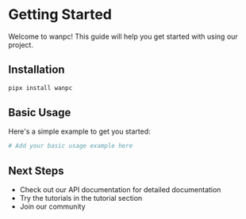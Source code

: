 # Getting Started

Welcome to wanpc! This guide will help you get started with using our project.

## Installation

```bash
pipx install wanpc
```

## Basic Usage

Here's a simple example to get you started:

```python
# Add your basic usage example here
```

## Next Steps

- Check out our API documentation for detailed documentation
- Try the tutorials in the tutorial section
- Join our community
